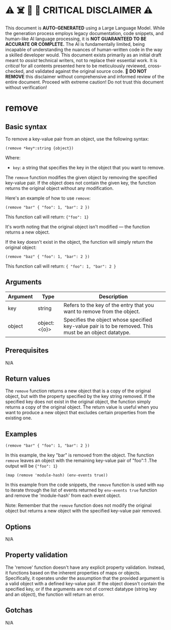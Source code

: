 
# ⚠️ ☠️ 🔮 🤖 CRITICAL DISCLAIMER ⚠️

 
This document is **AUTO-GENERATED** using a Large Language Model. While the generation process employs legacy documentation, code snippets, and human-like AI language processing, it is **NOT GUARANTEED TO BE ACCURATE OR COMPLETE.** The AI is fundamentally limited, being incapable of understanding the nuances of human-written code in the way a skilled developer would. This document exists primarily as an initial draft meant to *assist* technical writers, not to replace their essential work. It is *critical* for all contents presented here to be meticulously reviewed, cross-checked, and validated against the original source code. 🚫 **DO NOT REMOVE** this disclaimer without comprehensive and informed review of the entire document. Proceed with extreme caution! Do not trust this document without verification!

# remove

## Basic syntax

To remove a key-value pair from an object, use the following syntax:

```pact
(remove *key*:string {object})
```

Where:
- `key`: a string that specifies the key in the object that you want to remove.

The `remove` function modifies the given object by removing the specified key-value pair. If the object does not contain the given key, the function returns the original object without any modification.

Here's an example of how to use `remove`:

```pact
(remove "bar" { "foo": 1, "bar": 2 })
```

This function call will return: `{"foo": 1}`

It's worth noting that the original object isn't modified — the function returns a new object.

If the key doesn't exist in the object, the function will simply return the original object:

```pact
(remove "baz" { "foo": 1, "bar": 2 })
```

This function call will return: `{ "foo": 1, "bar": 2 }`

## Arguments

| Argument | Type | Description |
| --- | --- | --- |
| key | string | Refers to the key of the entry that you want to remove from the object.|
| object| object:<{o}> | Specifies the object whose specified key-value pair is to be removed. This must be an object datatype.|

## Prerequisites

N/A

## Return values

The `remove` function returns a new object that is a copy of the original object, but with the property specified by the key string removed. If the specified key does not exist in the original object, the function simply returns a copy of the original object. The return value is useful when you want to produce a new object that excludes certain properties from the existing one.

## Examples

```pact
(remove "bar" { "foo": 1, "bar": 2 })
```
In this example, the key "bar" is removed from the object. The function `remove` leaves an object with the remaining key-value pair of "foo":1 .The output will be `{"foo": 1}`

```pact
(map (remove 'module-hash) (env-events true))
```
In this example from the code snippets, the `remove` function is used with `map` to iterate through the list of events returned by `env-events true` function and remove the 'module-hash' from each event object.

Note: Remember that the `remove` function does not modify the original object but returns a new object with the specified key-value pair removed.


## Options

N/A

## Property validation

The 'remove' function doesn't have any explicit property validation. Instead, it functions based on the inherent properties of maps or objects. Specifically, it operates under the assumption that the provided argument is a valid object with a defined key-value pair. If the object doesn't contain the specified key, or if the arguments are not of correct datatype (string key and an object), the function will return an error.

## Gotchas

N/A

